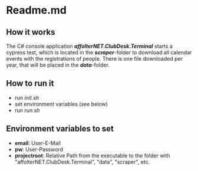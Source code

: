 # Readme.md

## How it works

The C# console application **_affolterNET.ClubDesk.Terminal_** starts a cypress test, which is located in the **_scraper_**-folder to download all calendar events with the registrations of people. There is one file downloaded per year, that will be placed in the **_data_**-folder.

## How to run it

* run _init.sh_
* set environment variables (see below)
* run _run.sh_

## Environment variables to set

* **email**: User-E-Mail
* **pw**: User-Password
* **projectroot**: Relative Path from the executable to the folder with "affolterNET.ClubDesk.Terminal", "data", "scraper", etc.